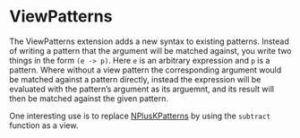 # ViewPatterns

The ViewPatterns extension adds a new syntax to existing patterns. Instead of
writing a pattern that the argument will be matched against, you write two
things in the form `(e -> p)`. Here `e` is an arbitrary expression and `p` is a
pattern. Where without a view pattern the corresponding argument would be
matched against a pattern directly, instead the expression will be evaluated
with the pattern’s argument as its arguemnt, and its result will then be matched
against the given pattern.

One interesting use is to replace [NPlusKPatterns](NPlusKPatterns) by using the `subtract`
function as a view. 
